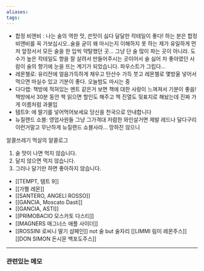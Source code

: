 ```yaml
---
aliases: 
tags:
---
```

- 합정 비앤비 : 나는 술의 역한 맛, 쓴맛이 싫다 달달한 칵테일이 좋다! 하는 분은 합정 비앤비를 꼭 가보십시오..술을 굳이 왜 마시는지 이해하지 못 하는 제가 유일하게 먼저 앞장서서 모든 술을 한 입씩 약탈했던 곳... 그냥 단 술 많이 파는 곳이 아니라. 도수가 높은 칵테일도 향을 잘 살려서 만들어주시는 곳이어서 술 싫어 차 좋아였던 사람이 술의 향기에 눈을 뜨는 계기가 되었습니다. 파우스트가 그립다...
- 레몬첼로: 유리잔에 얼음가득하게 채우고 탄산수 가득 붓고 레몬첼로 몇방울 넣어서 먹으면 마실수 있고 기분이 좋다. 오늘밤도 마시는 중
- 다다랩: 책방에 적혀있는 멘트 같은거 보면 책에 대한 사랑이 느껴져서 기분이 좋음!책방에서 30분 동안 책 읽으면 할인도 해주고 책 진열도 뒷표지로 해놨는데 진짜 가게 이름처럼 과몰입
- 템트9: 에 딸기를 넣어먹어보세요 당신을 천국으로 안내합니다
- 뉴질랜드 쇼블: 영업사원들 그냥 그가격대 저렴한 와인살거면 제발 레드나 달다구리 이런거말고 무난하게 뉴질랜드 쇼블사라... 망하진 않으니

알콜쓰레기 먹살의 알콜로그
1. 술 맛이 나면 먹지 않습니다.
2. 달지 않으면 먹지 않습니다.
3. 그러나 달기만 하면 좋아하지 않습니다.
- [[TEMPT, 템트 9]] 
- [[가펠 레몬]]
- [[SANTERO, ANGELI ROSSO]]
- [[GANCIA, Moscato Dasti]]
- [[GANCIA, ASTI]]
- [[PRIMOBACIO 모스카토 다스티]]
- [[MAGNERS 매그너스 애플 사이더]]
- [[ROSSINI 로씨니 딸기 샴페인]]
not 술 but 술자리
[[LIMMI 림미 레몬주스]]
[[DON SIMON 돈시몬 백포도주스]]

---
### 관련있는 메모